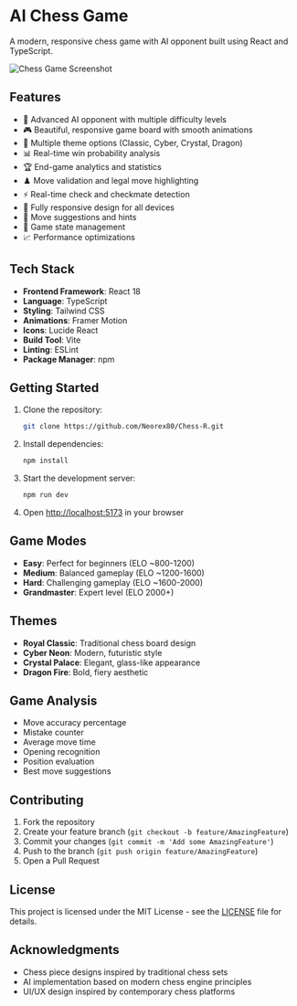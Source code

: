# AI Chess Game

A modern, responsive chess game with AI opponent built using React and TypeScript.

![Chess Game Screenshot](https://images.unsplash.com/photo-1528819622765-d6bcf132f793?auto=format&fit=crop&q=80)

## Features

- 🤖 Advanced AI opponent with multiple difficulty levels
- 🎮 Beautiful, responsive game board with smooth animations
- 🎨 Multiple theme options (Classic, Cyber, Crystal, Dragon)
- 📊 Real-time win probability analysis
- 🏆 End-game analytics and statistics
- ♟️ Move validation and legal move highlighting
- ⚡ Real-time check and checkmate detection
- 📱 Fully responsive design for all devices
- 🎯 Move suggestions and hints
- 🔄 Game state management
- 📈 Performance optimizations

## Tech Stack

- **Frontend Framework**: React 18
- **Language**: TypeScript
- **Styling**: Tailwind CSS
- **Animations**: Framer Motion
- **Icons**: Lucide React
- **Build Tool**: Vite
- **Linting**: ESLint
- **Package Manager**: npm

## Getting Started

1. Clone the repository:
   ```bash
   git clone https://github.com/Neorex80/Chess-R.git
   ```

2. Install dependencies:
   ```bash
   npm install
   ```

3. Start the development server:
   ```bash
   npm run dev
   ```

4. Open [http://localhost:5173](http://localhost:5173) in your browser

## Game Modes

- **Easy**: Perfect for beginners (ELO ~800-1200)
- **Medium**: Balanced gameplay (ELO ~1200-1600)
- **Hard**: Challenging gameplay (ELO ~1600-2000)
- **Grandmaster**: Expert level (ELO 2000+)

## Themes

- **Royal Classic**: Traditional chess board design
- **Cyber Neon**: Modern, futuristic style
- **Crystal Palace**: Elegant, glass-like appearance
- **Dragon Fire**: Bold, fiery aesthetic

## Game Analysis

- Move accuracy percentage
- Mistake counter
- Average move time
- Opening recognition
- Position evaluation
- Best move suggestions

## Contributing

1. Fork the repository
2. Create your feature branch (`git checkout -b feature/AmazingFeature`)
3. Commit your changes (`git commit -m 'Add some AmazingFeature'`)
4. Push to the branch (`git push origin feature/AmazingFeature`)
5. Open a Pull Request

## License

This project is licensed under the MIT License - see the [LICENSE](LICENSE) file for details.

## Acknowledgments

- Chess piece designs inspired by traditional chess sets
- AI implementation based on modern chess engine principles
- UI/UX design inspired by contemporary chess platforms
